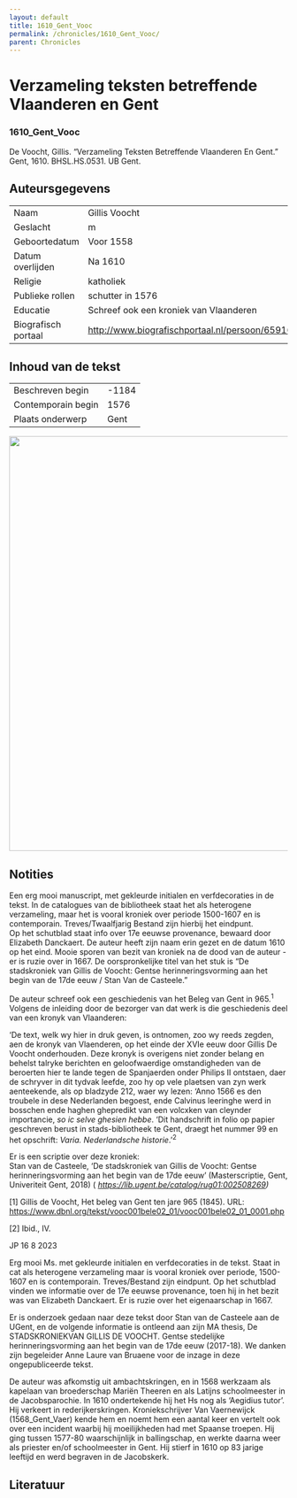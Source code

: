 ```yaml
---
layout: default
title: 1610_Gent_Vooc
permalink: /chronicles/1610_Gent_Vooc/
parent: Chronicles
--- 
```



# Verzameling teksten betreffende Vlaanderen en Gent 

### 1610_Gent_Vooc 

De Voocht, Gillis. “Verzameling Teksten Betreffende Vlaanderen En Gent.” Gent, 1610. BHSL.HS.0531. UB Gent. 

## Auteursgegevens 

| | | 
| --------------- | --------------- | 
| Naam | Gillis Voocht | 
| Geslacht | m | 
| Geboortedatum | Voor  1558 | 
| Datum overlijden | Na 1610 | 
| Religie | katholiek | 
| Publieke rollen | schutter in 1576 | 
| Educatie | Schreef ook een kroniek van Vlaanderen | 
| Biografisch portaal | http://www.biografischportaal.nl/persoon/65916056 | 

## Inhoud van de tekst 

| | | 
| --------------- | --------------- | 
| Beschreven begin | -1184 | 
| Contemporain begin | 1576 | 
| Plaats onderwerp | Gent | 

[<img src="..\..\barplots_chronicles\1610_Gent_Vooc.jpg" width="750"/>](..\..\barplots_chronicles\1610_Gent_Vooc.jpg) 

## Notities 

Een erg mooi manuscript, met gekleurde initialen en verfdecoraties in de
tekst. In de catalogues van de bibliotheek staat het als heterogene
verzameling, maar het is vooral kroniek over periode 1500-1607 en is
contemporain. Treves/Twaalfjarig Bestand zijn hierbij het eindpunt.  
Op het schutblad staat info over 17e eeuwse provenance, bewaard door Elizabeth
Danckaert. De auteur heeft zijn naam erin gezet en de datum 1610 op het eind.
Mooie sporen van bezit van kroniek na de dood van de auteur - er is ruzie over
in 1667. De oorspronkelijke titel van het stuk is “De stadskroniek van Gillis
de Voocht: Gentse herinneringsvorming aan het begin van de 17de eeuw / Stan
Van de Casteele.”

De auteur schreef ook een geschiedenis van het Beleg van Gent in
965.<sup>1</sup> Volgens de inleiding door de bezorger van dat werk is die
geschiedenis deel van een kronyk van Vlaanderen:

‘De text, welk wy hier in druk geven, is ontnomen, zoo wy reeds zegden, aen de
kronyk van Vlaenderen, op het einde der XVIe eeuw door Gillis De Voocht
onderhouden. Deze kronyk is overigens niet zonder belang en behelst talryke
berichten en geloofwaerdige omstandigheden van de beroerten hier te lande
tegen de Spanjaerden onder Philips II ontstaen, daer de schryver in dit tydvak
leefde, zoo hy op vele plaetsen van zyn werk aenteekende, als op bladzyde 212,
waer wy lezen: ‘Anno 1566 es den troubele in dese Nederlanden begoest, ende
Calvinus leeringhe werd in bosschen ende haghen ghepredikt van een volcxken
van cleynder importancie,  _so ic selve ghesien hebbe_. ‘Dit handschrift in
folio op papier geschreven berust in stads-bibliotheek te Gent, draegt het
nummer 99 en het opschrift:  _Varia. Nederlandsche historie_.’<sup>2</sup>

Er is een scriptie over deze kroniek:  
Stan van de Casteele, ‘De stadskroniek van Gillis de Voocht: Gentse
herinneringsvorming aan het begin van de 17de eeuw’ (Masterscriptie, Gent,
Univeriteit Gent, 2018) ( _<https://lib.ugent.be/catalog/rug01:002508269>)_

[1] Gillis de Voocht, Het beleg van Gent ten jare 965 (1845). URL:
<https://www.dbnl.org/tekst/vooc001bele02_01/vooc001bele02_01_0001.php>

[2] Ibid., IV.



JP 16 8 2023

Erg mooi Ms. met gekleurde initialen en verfdecoraties in de tekst. Staat in
cat als heterogene verzameling maar is vooral kroniek over periode, 1500-1607
en is contemporain. Treves/Bestand zijn eindpunt. Op het schutblad vinden we
informatie over de 17e eeuwse provenance, toen hij in het bezit was van
Elizabeth Danckaert. Er is ruzie over het eigenaarschap in 1667.

Er is onderzoek gedaan naar deze tekst door Stan van de Casteele aan de UGent,
en de volgende informatie is ontleend aan zijn MA thesis, De STADSKRONIEKVAN
GILLIS DE VOOCHT. Gentse stedelijke herinneringsvorming aan het begin van de
17de eeuw (2017-18). We danken zijn begeleider Anne Laure van Bruaene voor de
inzage in deze ongepubliceerde tekst.

De auteur was afkomstig uit ambachtskringen, en in 1568 werkzaam als kapelaan
van broederschap Mariën Theeren en als Latijns schoolmeester in de
Jacobsparochie. In 1610 ondertekende hij het Hs nog als ‘Aegidius tutor’.  Hij
verkeert in rederijkerskringen. Kroniekschrijver Van Vaernewijck
(1568_Gent_Vaer) kende hem en noemt hem een aantal keer en vertelt ook over
een incident waarbij hij moeilijkheden had met Spaanse troepen. Hij ging
tussen 1577-80 waarschijnlijk in ballingschap, en werkte daarna weer als
priester en/of schoolmeester in Gent. Hij stierf in 1610 op 83 jarige leeftijd
en werd begraven in de Jacobskerk.



## Literatuur 

